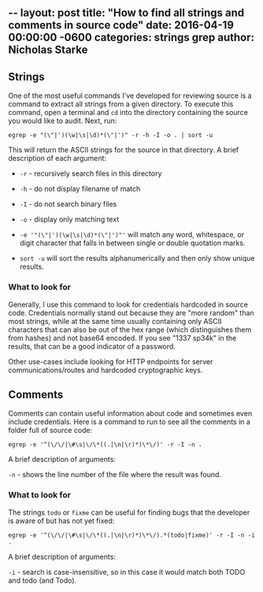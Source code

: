 --
layout: post
title:  "How to find all strings and comments in source code"
date:   2016-04-19 00:00:00 -0600
categories: strings grep
author: Nicholas Starke
---

## Strings

One of the most useful commands I've developed for reviewing source is a command to extract all strings from a
given directory.  To execute this command, open a terminal and `cd` into the directory containing the source you 
would like to audit.  Next, run:

```
egrep -e "(\"|')(\w|\s|\d)*(\"|')" -r -h -I -o . | sort -u 
```

This will return the ASCII strings for the source in that directory.  A brief description of each argument:

* `-r` - recursively search files in this directory
* `-h` - do not display filename of match
* `-I` - do not search binary files
* `-o` - display only matching text

* `-e '"(\"|')(\w|\s|\d)*(\"|')"'` will match any word, whitespace, or digit character that falls in between single or double quotation marks.
* `sort -u` will sort the results alphanumerically and then only show unique results.

### What to look for

Generally, I use this command to look for credentials hardcoded in source code.  Credentials normally stand out because they 
are "more random" than most strings, while at the same time usually containing only ASCII characters that can also be out of the hex range (which distinguishes them from hashes) and not base64 encoded.  If you see "1337 sp34k" in the results, that can be  a good indicator of a password.  

Other use-cases include looking for HTTP endpoints for server communications/routes and hardcoded cryptographic keys.

## Comments

Comments can contain useful information about code and sometimes even include credentials.  Here is a command to run to see
all the comments in a folder full of source code:

```
egrep -e '^(\/\/|\#\s|\/\*((.|\n|\r)*)\*\/)' -r -I -n .
```

A brief description of arguments:

`-n` - shows the line number of the file where the result was found.

### What to look for

The strings `todo` or `fixme` can be useful for finding bugs that the developer is aware of but has not yet fixed:  

```
egrep -e '^(\/\/|\#\s|\/\*((.|\n|\r)*)\*\/).*(todo|fixme)' -r -I -n -i .
```

A brief description of arguments:

`-i` - search is case-insensitive, so in this case it would match both TODO and todo (and Todo).